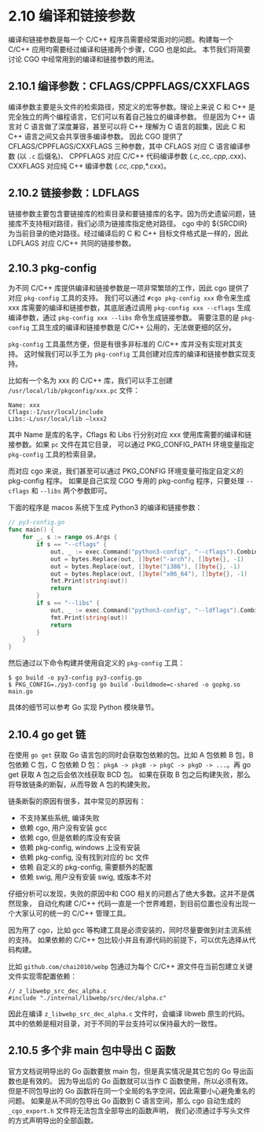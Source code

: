 # 2.10 编译和链接参数

编译和链接参数是每一个 C/C++ 程序员需要经常面对的问题。构建每一个 C/C++ 应用均需要经过编译和链接两个步骤，CGO 也是如此。
本节我们将简要讨论 CGO 中经常用到的编译和链接参数的用法。

## 2.10.1 编译参数：CFLAGS/CPPFLAGS/CXXFLAGS

编译参数主要是头文件的检索路径，预定义的宏等参数。理论上来说 C 和 C++ 是完全独立的两个编程语言，它们可以有着自己独立的编译参数。
但是因为 C++ 语言对 C 语言做了深度兼容，甚至可以将 C++ 理解为 C 语言的超集，因此 C 和 C++ 语言之间又会共享很多编译参数。
因此 CGO 提供了 CFLAGS/CPPFLAGS/CXXFLAGS 三种参数，其中 CFLAGS 对应 C 语言编译参数 (以 `.c` 后缀名)、
CPPFLAGS 对应 C/C++ 代码编译参数 (*.c,*.cc,*.cpp,*.cxx)、CXXFLAGS 对应纯 C++ 编译参数 (*.cc,*.cpp,*.cxx)。

## 2.10.2 链接参数：LDFLAGS

链接参数主要包含要链接库的检索目录和要链接库的名字。因为历史遗留问题，链接库不支持相对路径，我们必须为链接库指定绝对路径。
cgo 中的 ${SRCDIR} 为当前目录的绝对路径。经过编译后的 C 和 C++ 目标文件格式是一样的，因此 LDFLAGS 对应 C/C++ 共同的链接参数。

## 2.10.3 pkg-config

为不同 C/C++ 库提供编译和链接参数是一项非常繁琐的工作，因此 cgo 提供了对应 `pkg-config` 工具的支持。
我们可以通过 `#cgo pkg-config xxx` 命令来生成 xxx 库需要的编译和链接参数，其底层通过调用
`pkg-config xxx --cflags` 生成编译参数，通过 `pkg-config xxx --libs` 命令生成链接参数。
需要注意的是 `pkg-config` 工具生成的编译和链接参数是 C/C++ 公用的，无法做更细的区分。

`pkg-config` 工具虽然方便，但是有很多非标准的 C/C++ 库并没有实现对其支持。
这时候我们可以手工为 `pkg-config` 工具创建对应库的编译和链接参数实现支持。

比如有一个名为 xxx 的 C/C++ 库，我们可以手工创建 `/usr/local/lib/pkgconfig/xxx.pc` 文件：

```
Name: xxx
Cflags:-I/usr/local/include
Libs:-L/usr/local/lib –lxxx2
```

其中 Name 是库的名字，Cflags 和 Libs 行分别对应 xxx 使用库需要的编译和链接参数。如果 `pc` 文件在其它目录，
可以通过 PKG_CONFIG_PATH 环境变量指定 `pkg-config` 工具的检索目录。

而对应 cgo 来说，我们甚至可以通过 PKG_CONFIG 环境变量可指定自定义的 pkg-config 程序。
如果是自己实现 CGO 专用的 pkg-config 程序，只要处理 `--cflags` 和 `--libs` 两个参数即可。

下面的程序是 macos 系统下生成 Python3 的编译和链接参数：

```go
// py3-config.go
func main() {
	for _, s := range os.Args {
		if s == "--cflags" {
			out, _ := exec.Command("python3-config", "--cflags").CombinedOutput()
			out = bytes.Replace(out, []byte("-arch"), []byte{}, -1)
			out = bytes.Replace(out, []byte("i386"), []byte{}, -1)
			out = bytes.Replace(out, []byte("x86_64"), []byte{}, -1)
			fmt.Print(string(out))
			return
		}
		if s == "--libs" {
			out, _ := exec.Command("python3-config", "--ldflags").CombinedOutput()
			fmt.Print(string(out))
			return
		}
	}
}
```

然后通过以下命令构建并使用自定义的 `pkg-config` 工具：

```
$ go build -o py3-config py3-config.go
$ PKG_CONFIG=./py3-config go build -buildmode=c-shared -o gopkg.so main.go
```

具体的细节可以参考 Go 实现 Python 模块章节。

## 2.10.4 go get 链

在使用 `go get` 获取 Go 语言包的同时会获取包依赖的包。比如 A 包依赖 B 包，B 包依赖 C 包，C 包依赖 D 包：
`pkgA -> pkgB -> pkgC -> pkgD -> ...`。再 go get 获取 A 包之后会依次线获取 BCD 包。
如果在获取 B 包之后构建失败，那么将导致链条的断裂，从而导致 A 包的构建失败。

链条断裂的原因有很多，其中常见的原因有：

- 不支持某些系统, 编译失败
- 依赖 cgo, 用户没有安装 gcc
- 依赖 cgo, 但是依赖的库没有安装
- 依赖 pkg-config, windows 上没有安装
- 依赖 pkg-config, 没有找到对应的 bc 文件
- 依赖 自定义的 pkg-config, 需要额外的配置
- 依赖 swig, 用户没有安装 swig, 或版本不对

仔细分析可以发现，失败的原因中和 CGO 相关的问题占了绝大多数。这并不是偶然现象，
自动化构建 C/C++ 代码一直是一个世界难题，到目前位置也没有出现一个大家认可的统一的 C/C++ 管理工具。

因为用了 cgo，比如 gcc 等构建工具是必须安装的，同时尽量要做到对主流系统的支持。
如果依赖的 C/C++ 包比较小并且有源代码的前提下，可以优先选择从代码构建。

比如 `github.com/chai2010/webp` 包通过为每个 C/C++ 源文件在当前包建立关键文件实现零配置依赖：

```
// z_libwebp_src_dec_alpha.c
#include "./internal/libwebp/src/dec/alpha.c"
```

因此在编译 `z_libwebp_src_dec_alpha.c` 文件时，会编译 libweb 原生的代码。
其中的依赖是相对目录，对于不同的平台支持可以保持最大的一致性。

## 2.10.5 多个非 main 包中导出 C 函数

官方文档说明导出的 Go 函数要放 main 包，但是真实情况是其它包的 Go 导出函数也是有效的。
因为导出后的 Go 函数就可以当作 C 函数使用，所以必须有效。但是不同包导出的 Go 函数将在同一个全局的名字空间，因此需要小心避免重名的问题。
如果是从不同的包导出 Go 函数到 C 语言空间，那么 cgo 自动生成的 `_cgo_export.h` 文件将无法包含全部导出的函数声明，
我们必须通过手写头文件的方式声明导出的全部函数。
